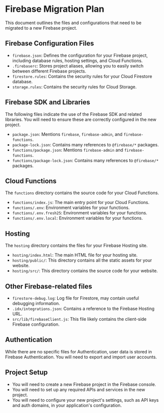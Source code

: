 # Firebase Migration Plan

This document outlines the files and configurations that need to be migrated to a new Firebase project.

## Firebase Configuration Files

*   `firebase.json`: Defines the configuration for your Firebase project, including database rules, hosting settings, and Cloud Functions.
*   `.firebaserc`: Stores project aliases, allowing you to easily switch between different Firebase projects.
*   `firestore.rules`: Contains the security rules for your Cloud Firestore database.
*   `storage.rules`: Contains the security rules for Cloud Storage.

## Firebase SDK and Libraries

The following files indicate the use of the Firebase SDK and related libraries. You will need to ensure these are correctly configured in the new project.

*   `package.json`: Mentions `firebase`, `firebase-admin`, and `firebase-functions`.
*   `package-lock.json`: Contains many references to `@firebase/*` packages.
*   `functions/package.json`: Mentions `firebase-admin` and `firebase-functions`.
*   `functions/package-lock.json`: Contains many references to `@firebase/*` packages.

## Cloud Functions

The `functions` directory contains the source code for your Cloud Functions.

*   `functions/index.js`: The main entry point for your Cloud Functions.
*   `functions/.env`: Environment variables for your functions.
*   `functions/.env.fresh25`: Environment variables for your functions.
*   `functions/.env.local`: Environment variables for your functions.

## Hosting

The `hosting` directory contains the files for your Firebase Hosting site.

*   `hosting/index.html`: The main HTML file for your hosting site.
*   `hosting/public/`: This directory contains all the static assets for your website.
*   `hosting/src/`: This directory contains the source code for your website.

## Other Firebase-related files

*   `firestore-debug.log`: Log file for Firestore, may contain useful debugging information.
*   `.idx/integrations.json`: Contains a reference to the Firebase Hosting URL.
*   `src/lib/firebaseClient.js`: This file likely contains the client-side Firebase configuration.

## Authentication

While there are no specific files for Authentication, user data is stored in Firebase Authentication. You will need to export and import user accounts.

## Project Setup

*   You will need to create a new Firebase project in the Firebase console.
*   You will need to set up any required APIs and services in the new project.
*   You will need to configure your new project's settings, such as API keys and auth domains, in your application's configuration.
